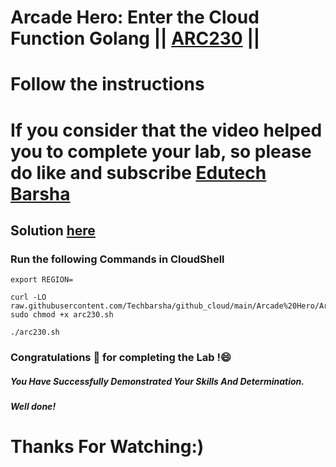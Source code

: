 # Arcade Hero: Enter the Cloud Function Golang || [ARC230](https://www.cloudskillsboost.google/focuses/98842?parent=catalog) ||
# Follow the instructions

# If you consider that the video helped you to complete your lab, so please do like and subscribe [Edutech Barsha](https://www.youtube.com/@edutechbarsha)
## Solution [here](https://youtu.be/B_yaZVAnMSA)

### Run the following Commands in CloudShell
```
export REGION=

curl -LO raw.githubusercontent.com/Techbarsha/github_cloud/main/Arcade%20Hero/Arcade%20Hero%3A%20Enter%20the%20Cloud%20Function%20Golang/arc230.sh
sudo chmod +x arc230.sh

./arc230.sh
```
### Congratulations 🎉 for completing the Lab !😄

##### *You Have Successfully Demonstrated Your Skills And Determination.*

#### *Well done!*

# Thanks For Watching:)

